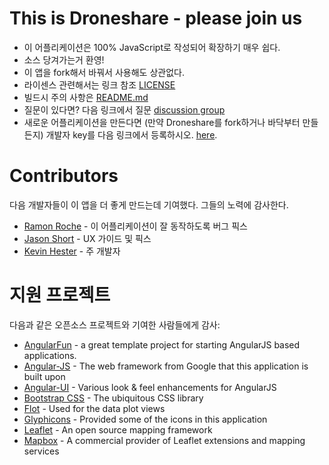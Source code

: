 # This is Droneshare - please join us

* 이 어플리케이션은 100% JavaScript로 작성되어 확장하기 매우 쉽다.
* 소스 당겨가는거 환영!
* 이 앱을 fork해서 바꿔서 사용해도 상관없다.
* 라이센스 관련해서는 링크 참조 [LICENSE](LICENSE)
* 빌드시 주의 사항은 [README.md](README.md)
* 질문이 있다면? 다음 링크에서 질문 [discussion group](https://groups.google.com/forum/#!aboutgroup/drone-platform)
* 새로운 어플리케이션을 만든다면 (만약 Droneshare를 fork하거나 바닥부터 만들든지) 개발자 key를 다음 링크에서 등록하시오. [here](https://developer.3drobotics.com).

# Contributors

다음 개발자들이 이 앱을 더 좋게 만드는데 기여했다. 그들의 노력에 감사한다.

* [Ramon Roche](https://github.com/mrpollo) - 이 어플리케이션이 잘 동작하도록 버그 픽스
* [Jason Short](https://github.com/jason4short) - UX 가이드 및 픽스
* [Kevin Hester](https://github.com/geeksville) - 주 개발자

# 지원 프로젝트

다음과 같은 오픈소스 프로젝트와 기여한 사람들에게 감사:

* [AngularFun](https://github.com/CaryLandholt/AngularFun) - a great template project for starting AngularJS based applications.
* [Angular-JS](https://angularjs.org/) - The web framework from Google that this application is built upon
* [Angular-UI](http://angular-ui.github.io/) - Various look & feel enhancements for AngularJS
* [Bootstrap CSS](http://getbootstrap.com/) - The ubiquitous CSS library
* [Flot](http://www.flotcharts.org/) - Used for the data plot views
* [Glyphicons](http://glyphicons.com/) - Provided some of the icons in this application
* [Leaflet](http://leafletjs.com/) - An open source mapping framework
* [Mapbox](https://www.mapbox.com) - A commercial provider of Leaflet extensions and mapping services

